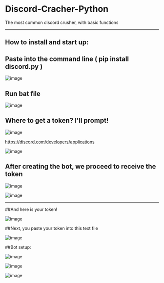 # Discord-Cracher-Python

The most common discord crusher, with basic functions
_____

## How to install and start up:

## Paste into the command line ( pip install discord.py )


![image](https://user-images.githubusercontent.com/69690887/176690106-a3ec703b-2aa5-4e50-b9b0-d75fe528604f.png)


## Run bat file

![image](https://user-images.githubusercontent.com/69690887/176689847-cb035873-c28c-4cb1-ab36-51d85ec5027c.png)


## Where to get a token? I'll prompt!

![image](https://user-images.githubusercontent.com/69690887/176691667-5bdfcd49-489c-46c0-b181-6fb5c2ff5cf8.png)

https://discord.com/developers/applications

![image](https://user-images.githubusercontent.com/69690887/176691990-1e637561-ffeb-43f3-aa26-c8627afe8c13.png)



## After creating the bot, we proceed to receive the token

![image](https://user-images.githubusercontent.com/69690887/176692106-e6cc6c5e-4b3f-4f71-a263-e0d38fb21477.png)


![image](https://user-images.githubusercontent.com/69690887/176693180-f2fccd7b-a238-4190-99dd-ab9a4677cd0a.png)


_____

##And here is your token!

![image](https://user-images.githubusercontent.com/69690887/176693544-635e68f0-d078-4a73-b669-f3042c05ffe1.png)

##Next, you paste your token into this text file

![image](https://user-images.githubusercontent.com/69690887/176693984-efbec881-1e2e-467f-bcc9-1b3eb0516821.png)

##Bot setup:

![image](https://user-images.githubusercontent.com/69690887/176694888-7c66a41d-2c15-476d-896f-ad505d94a200.png)

![image](https://user-images.githubusercontent.com/69690887/176695283-3fa9600e-3f78-4177-a9bd-f8f3035e9368.png)

![image](https://user-images.githubusercontent.com/69690887/176695441-d9c65506-7dc0-4fc8-b236-271da6991d2e.png)

